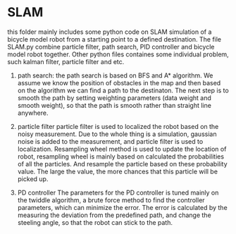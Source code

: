 # SLAM
this folder mainly includes some python code on SLAM simulation of a bicycle model robot from a starting point to a defined destination. The file SLAM.py combine particle filter, path search, PID controller and bicycle model robot together. Other python files containes some individual problem, such kalman filter, particle filter and etc.

1. path search:
the path search is based on BFS and A* algorithm. We assume we know the position of obstacles in the map and then based on the algorithm we can find a path to the destinaton. The next step is to smooth the path by setting weighting parameters (data weight and smooth weight), so that the path is smooth rather than straight line anywhere.

2. particle filter
particle filter is used to localized the robot based on the noisy measurement. Due to the whole thing is a simulation, gaussian noise is added to the measurement, and particle filter is used to localization. Resampling wheel method is used to update the location of robot, resampling wheel is mainly based on calculated the probabilities of all the particles. And resample the particle based on these probability value. The large the value, the more chances that this particle will be picked up.

3. PD controller
The parameters for the PD controller is tuned mainly on the twiddle algorithm, a brute force method to find the controller parameters, which can minimize the error. The error is calculated by the measuring the deviation from the predefined path, and change the steeling angle, so that the robot can stick to the path.
